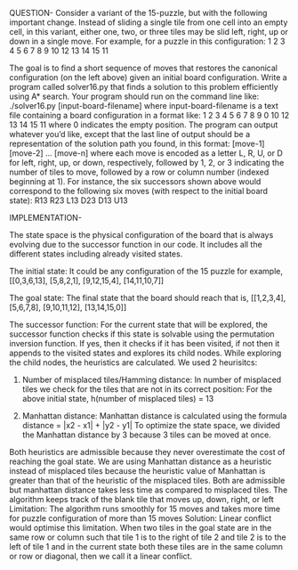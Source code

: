 QUESTION-
Consider a variant of the 15-puzzle, but with the following important change. Instead of sliding a
single tile from one cell into an empty cell, in this variant, either one, two, or three tiles may be slid
left, right, up or down in a single move. For example, for a puzzle in this configuration:
1 2 3 4
5 6 7 8
9 10 12
13 14 15 11

The goal is to find a short sequence of moves that restores the canonical configuration (on the left
above) given an initial board configuration. Write a program called solver16.py that finds a solution
to this problem efficiently using A* search. Your program should run on the command line like:
./solver16.py [input-board-filename]
where input-board-filename is a text file containing a board configuration in a format like:
1 2 3 4
5 6 7 8
9 0 10 12
13 14 15 11
where 0 indicates the empty position. The program can output whatever you’d like, except that the
last line of output should be a representation of the solution path you found, in this format:
[move-1] [move-2] ... [move-n]
where each move is encoded as a letter L, R, U, or D for left, right, up, or down, respectively, followed
by 1, 2, or 3 indicating the number of tiles to move, followed by a row or column number (indexed
beginning at 1). For instance, the six successors shown above would correspond to the following six
moves (with respect to the initial board state):
R13 R23 L13 D23 D13 U13

IMPLEMENTATION-

The state space is the physical configuration of the board that is always evolving due to the successor function in our code. It includes all the different states including already visited states.

The initial state:
It could be any configuration of the 15 puzzle for example,
[[0,3,6,13], [5,8,2,1], [9,12,15,4], [14,11,10,7]]

The goal state:
The final state that the board should reach that is,
[[1,2,3,4], [5,6,7,8], [9,10,11,12], [13,14,15,0]]

The successor function:
For the current state that will be explored, the successor function checks if this state is solvable using the permutation inversion function. If yes, then it checks if it has been visited, if not then it appends to the visited states and explores its child nodes. While exploring the child nodes, the heuristics are calculated. We used 2 heurisitcs:
1. Number of misplaced tiles/Hamming distance:
In number of misplaced tiles we check for the tiles that are not in its correct position: For the above initial state, h(number of misplaced tiles) = 13

2. Manhattan distance:
Manhattan distance is calculated using the formula distance = |x2 - x1| + |y2 - y1| To optimize the state space, we divided the Manhattan distance by 3 because 3 tiles can be moved at once.

Both heuristics are admissible because they never overestimate the cost of reaching the goal state.
We are using Manhattan distance as a heuristic instead of misplaced tiles because the heuristic value of Manhattan is greater than that of the heuristic of the misplaced tiles. Both are admissible but manhattan distance takes less time as compared to misplaced tiles.
The algorithm keeps track of the blank tile that moves up, down, right, or left
Limitation: The algorithm runs smoothly for 15 moves and takes more time for puzzle configuration of more than 15 moves
Solution: Linear conflict would optimise this limitation. When two tiles in the goal state are in the same row or column such that tile 1 is to the right of tile 2 and tile 2 is to the left of tile 1 and in the current state both these tiles are in the same column or row or diagonal, then we call it a linear conflict.
